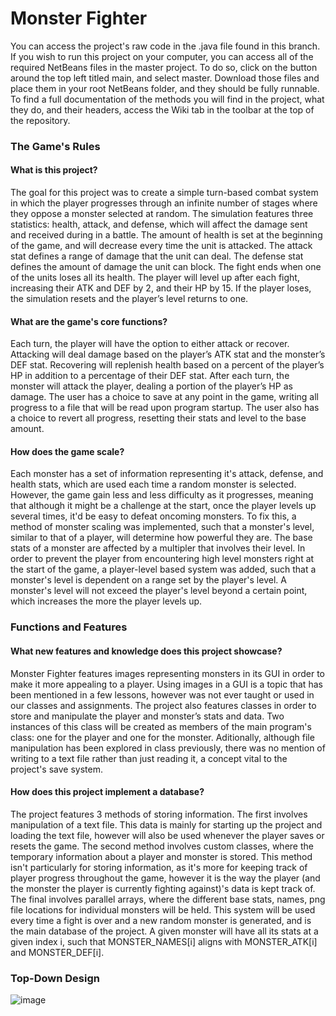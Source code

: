 # Monster Fighter
You can access the project's raw code in the .java file found in this branch. If you wish to run this project on your computer, you can access all of the required NetBeans files in the master project. To do so, click on the button around the top left titled main, and select master. Download those files and place them in your root NetBeans folder, and they should be fully runnable. To find a full documentation of the methods you will find in the project, what they do, and their headers, access the Wiki tab in the toolbar at the top of the repository.

### The Game's Rules
#### What is this project?
The goal for this project was to create a simple turn-based combat system in which the player progresses through an infinite number of stages where they oppose a monster selected at random. The simulation features three statistics: health, attack, and defense, which will affect the damage sent and received during in a battle. The amount of health is set at the beginning of the game, and will decrease every time the unit is attacked. The attack stat defines a range of damage that the unit can deal. The defense stat defines the amount of damage the unit can block. The fight ends when one of the units loses all its health. The player will level up after each fight, increasing their ATK and DEF by 2, and their HP by 15. If the player loses, the simulation resets and the player’s level returns to one.

#### What are the game's core functions?
Each turn, the player will have the option to either attack or recover. Attacking will deal damage based on the player’s ATK stat and the monster’s DEF stat. Recovering will replenish health based on a percent of the player’s HP in addition to a percentage of their DEF stat. After each turn, the monster will attack the player, dealing a portion of the player’s HP as damage. The user has a choice to save at any point in the game, writing all progress to a file that will be read upon program startup. The user also has a choice to revert all progress, resetting their stats and level to the base amount.

#### How does the game scale?
Each monster has a set of information representing it's attack, defense, and health stats, which are used each time a random monster is selected. However, the game gain less and less difficulty as it progresses, meaning that although it might be a challenge at the start, once the player levels up several times, it'd be easy to defeat oncoming monsters. To fix this, a method of monster scaling was implemented, such that a monster's level, similar to that of a player, will determine how powerful they are. The base stats of a monster are affected by a multipler that involves their level. In order to prevent the player from encountering high level monsters right at the start of the game, a player-level based system was added, such that a monster's level is dependent on a range set by the player's level. A monster's level will not exceed the player's level beyond a certain point, which increases the more the player levels up.

### Functions and Features
#### What new features and knowledge does this project showcase?
Monster Fighter features images representing monsters in its GUI in order to make it more appealing to a player. Using images in a GUI is a topic that has been mentioned in a few lessons, however was not ever taught or used in our classes and assignments. The project also features classes in order to store and manipulate the player and monster’s stats and data. Two instances of this class will be created as members of the main program's class: one for the player and one for the monster. Aditionally, although file manipulation has been explored in class previously, there was no mention of writing to a text file rather than just reading it, a concept vital to the project's save system.

#### How does this project implement a database?
The project features 3 methods of storing information. The first involves manipulation of a text file. This data is mainly for starting up the project and loading the text file, however will also be used whenever the player saves or resets the game. The second method involves custom classes, where the temporary information about a player and monster is stored. This method isn't particularly for storing information, as it's more for keeping track of player progress throughout the game, however it is the way the player (and the monster the player is currently fighting against)'s data is kept track of. The final involves parallel arrays, where the different base stats, names, png file locations for individual monsters will be held. This system will be used every time a fight is over and a new random monster is generated, and is the main database of the project. A given monster will have all its stats at a given index i, such that MONSTER_NAMES[i] aligns with MONSTER_ATK[i] and MONSTER_DEF[i].

### Top-Down Design
![image](https://user-images.githubusercontent.com/59585745/122836829-08050580-d2c1-11eb-84e7-adfd779e7f0a.png)
